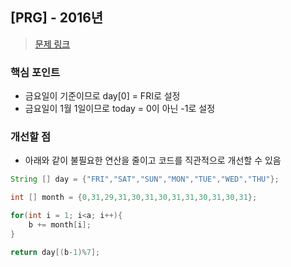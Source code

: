 ## [PRG] - 2016년 
>[문제 링크](https://school.programmers.co.kr/learn/courses/30/lessons/12901)

### 핵심 포인트
- 금요일이 기준이므로 day[0] = FRI로 설정
- 금요일이 1월 1일이므로 today = 0이 아닌 -1로 설정 

### 개선할 점
- 아래와 같이 불필요한 연산을 줄이고 코드를 직관적으로 개선할 수 있음
~~~java
String [] day = {"FRI","SAT","SUN","MON","TUE","WED","THU"};

int [] month = {0,31,29,31,30,31,30,31,31,30,31,30,31};

for(int i = 1; i<a; i++){
    b += month[i];
}       

return day[(b-1)%7];
~~~
